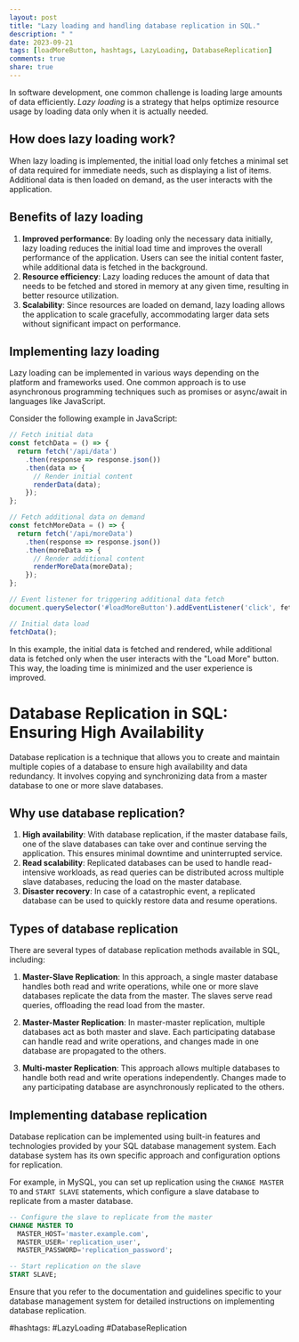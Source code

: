 ```yaml
---
layout: post
title: "Lazy loading and handling database replication in SQL."
description: " "
date: 2023-09-21
tags: [loadMoreButton, hashtags, LazyLoading, DatabaseReplication]
comments: true
share: true
---
```


In software development, one common challenge is loading large amounts of data efficiently. *Lazy loading* is a strategy that helps optimize resource usage by loading data only when it is actually needed.

## How does lazy loading work?

When lazy loading is implemented, the initial load only fetches a minimal set of data required for immediate needs, such as displaying a list of items. Additional data is then loaded on demand, as the user interacts with the application. 

## Benefits of lazy loading

1. **Improved performance**: By loading only the necessary data initially, lazy loading reduces the initial load time and improves the overall performance of the application. Users can see the initial content faster, while additional data is fetched in the background.
2. **Resource efficiency**: Lazy loading reduces the amount of data that needs to be fetched and stored in memory at any given time, resulting in better resource utilization.
3. **Scalability**: Since resources are loaded on demand, lazy loading allows the application to scale gracefully, accommodating larger data sets without significant impact on performance.

## Implementing lazy loading

Lazy loading can be implemented in various ways depending on the platform and frameworks used. One common approach is to use asynchronous programming techniques such as promises or async/await in languages like JavaScript.

Consider the following example in JavaScript:

```javascript
// Fetch initial data
const fetchData = () => {
  return fetch('/api/data')
    .then(response => response.json())
    .then(data => {
      // Render initial content
      renderData(data);
    });
};

// Fetch additional data on demand
const fetchMoreData = () => {
  return fetch('/api/moreData')
    .then(response => response.json())
    .then(moreData => {
      // Render additional content
      renderMoreData(moreData);
    });
};

// Event listener for triggering additional data fetch
document.querySelector('#loadMoreButton').addEventListener('click', fetchMoreData);

// Initial data load
fetchData();
```

In this example, the initial data is fetched and rendered, while additional data is fetched only when the user interacts with the "Load More" button. This way, the loading time is minimized and the user experience is improved.

# Database Replication in SQL: Ensuring High Availability

Database replication is a technique that allows you to create and maintain multiple copies of a database to ensure high availability and data redundancy. It involves copying and synchronizing data from a master database to one or more slave databases.

## Why use database replication?

1. **High availability**: With database replication, if the master database fails, one of the slave databases can take over and continue serving the application. This ensures minimal downtime and uninterrupted service.
2. **Read scalability**: Replicated databases can be used to handle read-intensive workloads, as read queries can be distributed across multiple slave databases, reducing the load on the master database.
3. **Disaster recovery**: In case of a catastrophic event, a replicated database can be used to quickly restore data and resume operations.

## Types of database replication

There are several types of database replication methods available in SQL, including:

1. **Master-Slave Replication**: In this approach, a single master database handles both read and write operations, while one or more slave databases replicate the data from the master. The slaves serve read queries, offloading the read load from the master.

2. **Master-Master Replication**: In master-master replication, multiple databases act as both master and slave. Each participating database can handle read and write operations, and changes made in one database are propagated to the others.

3. **Multi-master Replication**: This approach allows multiple databases to handle both read and write operations independently. Changes made to any participating database are asynchronously replicated to the others.

## Implementing database replication

Database replication can be implemented using built-in features and technologies provided by your SQL database management system. Each database system has its own specific approach and configuration options for replication.

For example, in MySQL, you can set up replication using the `CHANGE MASTER TO` and `START SLAVE` statements, which configure a slave database to replicate from a master database.

```sql
-- Configure the slave to replicate from the master
CHANGE MASTER TO 
  MASTER_HOST='master.example.com', 
  MASTER_USER='replication_user', 
  MASTER_PASSWORD='replication_password';

-- Start replication on the slave
START SLAVE;
```

Ensure that you refer to the documentation and guidelines specific to your database management system for detailed instructions on implementing database replication.

#hashtags: #LazyLoading #DatabaseReplication